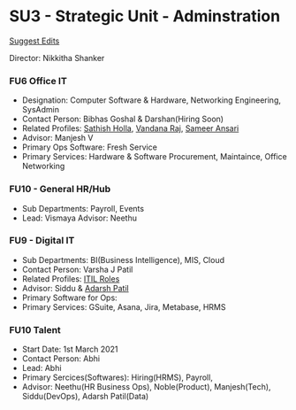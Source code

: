 # SU3 - Strategic Unit - Adminstration

[Suggest Edits](https://github.com/shoppre-tech/docs/edit/master/src/departments/adminstration/index.md)

Director: Nikkitha Shanker

### FU6 Office IT
- Designation: Computer Software & Hardware, Networking Engineering, SysAdmin
- Contact Person: Bibhas Goshal & Darshan(Hiring Soon)
- Related Profiles: [Sathish Holla](https://www.linkedin.com/in/satisholla/?originalSubdomain=in), [Vandana Raj](https://www.linkedin.com/in/vandana-raj-0323872b/), [Sameer Ansari](https://www.linkedin.com/in/samir-ansari/)
- Advisor: Manjesh V
- Primary Ops Software: Fresh Service
- Primary Services: Hardware & Software Procurement, Maintaince, Office Networking

### FU10 - General HR/Hub
- Sub Departments: Payroll, Events
- Lead: Vismaya
Advisor: Neethu

### FU9 - Digital IT
- Sub Departments: BI(Business Intelligence), MIS, Cloud
- Contact Person: Varsha J Patil
- Related Profiles: [ITIL Roles](https://www.bmc.com/blogs/itil-itsm-roles-responsibilities/)
- Advisor: Siddu & [Adarsh Patil](https://www.linkedin.com/in/adarshpatil9/) 
- Primary Software for Ops: 
- Primary Services: GSuite, Asana, Jira, Metabase, HRMS

### FU10 Talent
- Start Date: 1st March 2021
- Contact Person: Abhi
- Lead: Abhi
- Primary Sercices(Softwares): Hiring(HRMS), Payroll,  
- Advisor: Neethu(HR Business Ops), Noble(Product), Manjesh(Tech), Siddu(DevOps), Adarsh Patil(Data)
